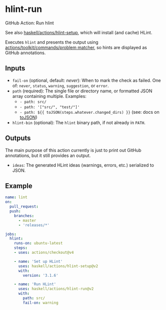 # hlint-run

GitHub Action: Run hlint

See also [haskell/actions/hlint-setup](https://github.com/haskell/actions/tree/main/hlint-setup), which will install (and cache) HLint.

Executes `hlint` and presents the output using
[actions/toolkit/commands/problem matcher](https://github.com/actions/toolkit/blob/1cc56db0ff126f4d65aeb83798852e02a2c180c3/docs/commands.md#problem-matchers),
so hints are displayed as GitHub annotations.

## Inputs

* `fail-on` (optional, default: _never_): When to mark the check as failed.
  One of: `never`, `status`, `warning`, `suggestion`, or `error`.
* `path` (required): The single file or directory name, or formatted JSON array containing multiple.
  Examples:
  * `- path: src/`
  * `- path: '["src/", "test/"]'`
  * `- path: ${{ toJSON(steps.whatever.changed_dirs) }}` (see: docs on [toJSON](https://docs.github.com/en/actions/reference/context-and-expression-syntax-for-github-actions#tojson))
* `hlint-bin` (optional): The `hlint` binary path, if not already in `PATH`.

## Outputs

The main purpose of this action currently is just to print out GitHub annotations, but it still provides an output.

* `ideas`: The generated HLint ideas (warnings, errors, etc.) serialized to JSON.

## Example

```yaml
name: lint
on:
  pull_request:
  push:
    branches:
      - master
      - 'releases/*'

jobs:
  hlint:
    runs-on: ubuntu-latest
    steps:
    - uses: actions/checkout@v4

    - name: 'Set up HLint'
      uses: haskell/actions/hlint-setup@v2
      with:
        version: '3.1.6'

    - name: 'Run HLint'
      uses: haskell/actions/hlint-run@v2
      with:
        path: src/
        fail-on: warning
```
